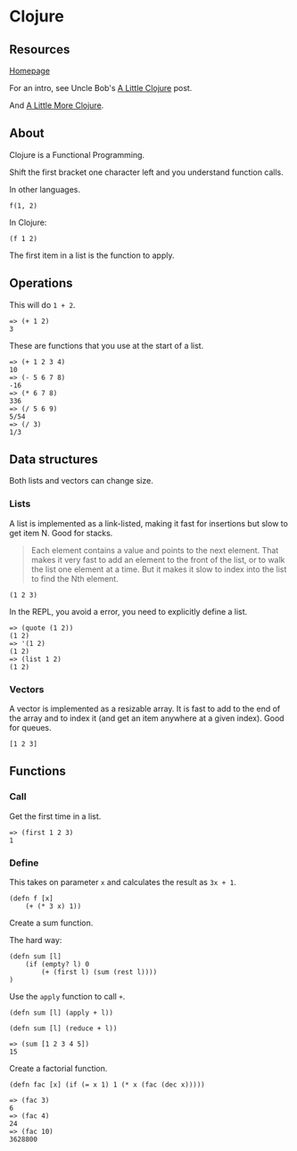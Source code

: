 # Clojure

## Resources 

[Homepage](https://clojure.org/)

For an intro, see Uncle Bob's [A Little Clojure](https://blog.cleancoder.com/uncle-bob/2020/04/06/ALittleClojure.html) post.

And [A Little More Clojure](https://blog.cleancoder.com/uncle-bob/2020/04/09/ALittleMoreClojure.html).


## About

Clojure is a Functional Programming.

Shift the first bracket one character left and you understand function calls.

In other languages.

```
f(1, 2)
```

In Clojure:

```cj
(f 1 2)
```

The first item in a list is the function to apply.


## Operations

This will do `1 + 2`.

```cj
=> (+ 1 2)
3
```

These are functions that you use at the start of a list.

```cj
=> (+ 1 2 3 4)
10
=> (- 5 6 7 8)
-16
=> (* 6 7 8)
336
=> (/ 5 6 9)
5/54
=> (/ 3)
1/3
```


## Data structures 

Both lists and vectors can change size.

### Lists

A list is implemented as a link-listed, making it fast for insertions but slow to get item N. Good for stacks.

> Each element contains a value and points to the next element. That makes it very fast to add an element to the front of the list, or to walk the list one element at a time. But it makes it slow to index into the list to find the Nth element.

```cj
(1 2 3)
```

In the REPL, you avoid a error, you need to explicitly define a list.

```cj
=> (quote (1 2))
(1 2)
=> '(1 2)
(1 2)
=> (list 1 2)
(1 2)
```

### Vectors

A vector is implemented as a resizable array. It is fast to add to the end of the array and to index it (and get an item anywhere at a given index). Good for queues.

```cj
[1 2 3]
```


## Functions 

### Call

Get the first time in a list.

```cj
=> (first 1 2 3)
1
```


### Define

This takes on parameter `x` and calculates the result as `3x + 1`.

```cj
(defn f [x]
    (+ (* 3 x) 1))
```

Create a sum function.

The hard way:

```cj
(defn sum [l]
    (if (empty? l) 0 
        (+ (first l) (sum (rest l))))
)
```

Use the `apply` function to call `+`.

```cj
(defn sum [l] (apply + l))
```

```cj
(defn sum [l] (reduce + l))
```

```cj
=> (sum [1 2 3 4 5])
15
```

Create a factorial function.

```cj
(defn fac [x] (if (= x 1) 1 (* x (fac (dec x)))))
```

```cj
=> (fac 3)
6
=> (fac 4)
24
=> (fac 10)
3628800
```
